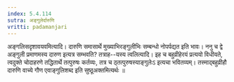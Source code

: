 ```yaml
---
index: 5.4.114
sutra: अङ्गुलेर्दारुणि
vritti: padamanjari
---
```


 अङ्गलिसदृशावयवमित्यादि। दारुणि समासार्थे मुख्याभिरङ्गुलीभिः सम्बन्धो नोपर्पद्यत इति भावः। ननु च द्वे अङ्गुली प्रमाणमस्य दारुण इत्यत्र सम्भवति? तत्राह--यस्य त्वलित्यादि। इह च बहुव्रीहेरयं प्रत्ययो विधीयते, त्वदुक्ते चोदाहरणे तद्धितार्थे तत्पुरुषः कर्तव्यः, तत्र च ठ्तत्पुरुषस्याङ्गुलेःऽ इत्यचा भवितव्यम्। तस्माद्बहुव्रीहौ दारुणि वाच्ये गौण एवाङ्गुलिशब्द इति सुष्ठूअक्तमित्यर्थः ॥